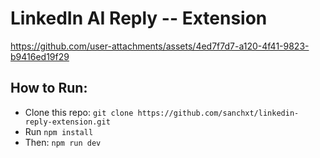 # LinkedIn AI Reply -- Extension


https://github.com/user-attachments/assets/4ed7f7d7-a120-4f41-9823-b9416ed19f29

## How to Run:
- Clone this repo: `git clone https://github.com/sanchxt/linkedin-reply-extension.git`
- Run `npm install`
- Then: `npm run dev`
